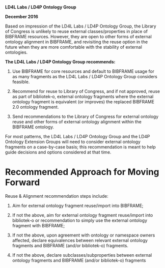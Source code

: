**LD4L Labs / LD4P Ontology Group**

**December 2016**

Based on impression of the LD4L Labs / LD4P Ontology Group, the Library
of Congress is unlikely to reuse external classes/properties in place of
BIBFRAME resources. However, they are open to other forms of external
ontology alignment in BIBFRAME, and revisiting the reuse option in the
future when they are more comfortable with the stability of external
ontologies.

**The LD4L Labs / LD4P Ontology Group recommends:**

1.  Use BIBFRAME for core resources and default to BIBFRAME usage for as many fragments as the LD4L Labs / LD4P Ontology Group considers feasible.

2.  Recommend for reuse to Library of Congress, and if not approved, reuse as part of bibliotek-o, external ontology fragments where the external ontology fragment is equivalent (or improves) the replaced BIBFRAME 2.0 ontology fragment.

3.  Send recommendations to the Library of Congress for external ontology reuse and other forms of external ontology alignment within the BIBFRAME ontology.

For most patterns, the LD4L Labs / LD4P Ontology Group and the LD4P
Ontology Extension Groups will need to consider external ontology
fragments on a case-by-case basis; this recommendation is meant to help
guide decisions and options considered at that time.

Recommended Approach for Moving Forward
=======================================

Reuse & Alignment recommendation steps include:

1.  Aim for external ontology fragment reuse/import into BIBFRAME;

2.  If not the above, aim for external ontology fragment reuse/import into bibliotek-o or recommendation to simply use the external ontology fragment with BIBFRAME;

3.  If not the above, upon agreement with ontology or namespace owners affected, declare equivalences between relevant external ontology fragments and BIBFRAME (and/or bibliotek-o) fragments.

4.  If not the above, declare subclasses/subproperties between external ontology fragments and BIBFRAME (and/or bibliotek-o) fragments


